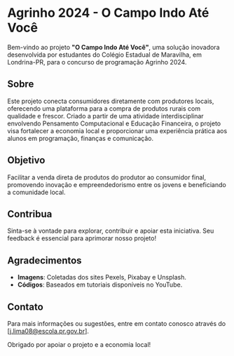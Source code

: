 # Agrinho 2024 - O Campo Indo Até Você

Bem-vindo ao projeto **"O Campo Indo Até Você"**, uma solução inovadora desenvolvida por estudantes do Colégio Estadual de Maravilha, em Londrina-PR, para o concurso de programação Agrinho 2024.

## Sobre

Este projeto conecta consumidores diretamente com produtores locais, oferecendo uma plataforma para a compra de produtos rurais com qualidade e frescor. Criado a partir de uma atividade interdisciplinar envolvendo Pensamento Computacional e Educação Financeira, o projeto visa fortalecer a economia local e proporcionar uma experiência prática aos alunos em programação, finanças e comunicação.

## Objetivo

Facilitar a venda direta de produtos do produtor ao consumidor final, promovendo inovação e empreendedorismo entre os jovens e beneficiando a comunidade local.

## Contribua

Sinta-se à vontade para explorar, contribuir e apoiar esta iniciativa. Seu feedback é essencial para aprimorar nosso projeto!

## Agradecimentos

- **Imagens**: Coletadas dos sites Pexels, Pixabay e Unsplash.
- **Códigos**: Baseados em tutoriais disponíveis no YouTube.

## Contato

Para mais informações ou sugestões, entre em contato conosco através do [j.lima08@escola.pr.gov.br].

Obrigado por apoiar o projeto e a economia local!

